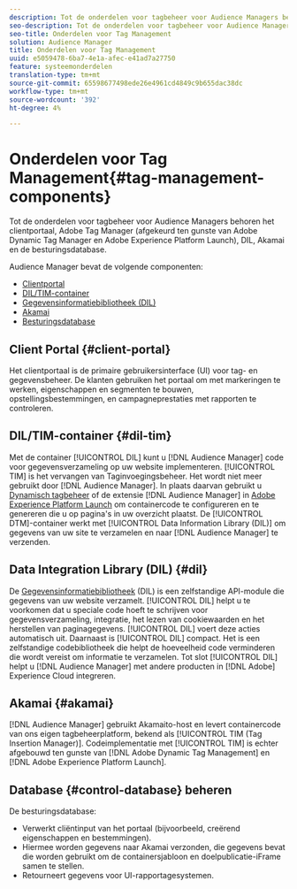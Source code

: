 ```yaml
---
description: Tot de onderdelen voor tagbeheer voor Audience Managers behoren het clientportaal, Adobe Tag Manager (afgekeurd ten gunste van Adobe Dynamic Tag Manager en Adobe Experience Platform Launch), DIL, Akamai en de besturingsdatabase.
seo-description: Tot de onderdelen voor tagbeheer voor Audience Managers behoren het clientportaal, Adobe Tag Manager (afgekeurd ten gunste van Adobe Dynamic Tag Manager en Adobe Experience Platform Launch), DIL, Akamai en de besturingsdatabase.
seo-title: Onderdelen voor Tag Management
solution: Audience Manager
title: Onderdelen voor Tag Management
uuid: e5059478-6ba7-4e1a-afec-e41ad7a27750
feature: systeemonderdelen
translation-type: tm+mt
source-git-commit: 65598677498ede26e4961cd4849c9b655dac38dc
workflow-type: tm+mt
source-wordcount: '392'
ht-degree: 4%

---
```



# Onderdelen voor Tag Management{#tag-management-components}

Tot de onderdelen voor tagbeheer voor Audience Managers behoren het clientportaal, Adobe Tag Manager (afgekeurd ten gunste van Adobe Dynamic Tag Manager en Adobe Experience Platform Launch), DIL, Akamai en de besturingsdatabase.

<!-- 

c_comptag.xml

 -->

Audience Manager bevat de volgende componenten:

* [Clientportal](../../reference/system-components/components-tag-management.md#client-portal)
* [DIL/TIM-container](../../reference/system-components/components-tag-management.md#dil-tim)
* [Gegevensinformatiebibliotheek (DIL)](../../reference/system-components/components-tag-management.md#dil)
* [Akamai](../../reference/system-components/components-tag-management.md#akamai)
* [Besturingsdatabase](../../reference/system-components/components-tag-management.md#control-database)

## Client Portal {#client-portal}

Het clientportaal is de primaire gebruikersinterface (UI) voor tag- en gegevensbeheer. De klanten gebruiken het portaal om met markeringen te werken, eigenschappen en segmenten te bouwen, opstellingsbestemmingen, en campagneprestaties met rapporten te controleren.

## DIL/TIM-container {#dil-tim}

Met de container [!UICONTROL DIL] kunt u [!DNL Audience Manager] code voor gegevensverzameling op uw website implementeren. [!UICONTROL TIM] is het vervangen van Taginvoegingsbeheer. Het wordt niet meer gebruikt door [!DNL Audience Manager]. In plaats daarvan gebruikt u [Dynamisch tagbeheer](https://docs.adobe.com/content/help/nl-NL/dtm/using/dtm-home.html) of de extensie [!DNL Audience Manager] in [Adobe Experience Platform Launch](https://experienceleague.adobe.com/docs/launch/using/extensions-ref/adobe-extension/audience-manager/overview.html) om containercode te configureren en te genereren die u op pagina&#39;s in uw overzicht plaatst. De [!UICONTROL DTM]-container werkt met [!UICONTROL Data Information Library (DIL)] om gegevens van uw site te verzamelen en naar [!DNL Audience Manager] te verzenden.

## Data Integration Library (DIL) {#dil}

De [Gegevensinformatiebibliotheek](../../dil/dil-overview.md) (DIL) is een zelfstandige API-module die gegevens van uw website verzamelt. [!UICONTROL DIL] helpt u te voorkomen dat u speciale code hoeft te schrijven voor gegevensverzameling, integratie, het lezen van cookiewaarden en het herstellen van paginagegevens. [!UICONTROL DIL] voert deze acties automatisch uit. Daarnaast is [!UICONTROL DIL] compact. Het is een zelfstandige codebibliotheek die helpt de hoeveelheid code verminderen die wordt vereist om informatie te verzamelen. Tot slot [!UICONTROL DIL] helpt u [!DNL Audience Manager] met andere producten in [!DNL Adobe] Experience Cloud integreren.

## Akamai {#akamai}

[!DNL Audience Manager] gebruikt  [](https://www.akamai.com/us/en/about/) Akamaito-host en levert containercode van ons eigen tagbeheerplatform, bekend als  [!UICONTROL TIM (Tag Insertion Manager)]. Codeimplementatie met [!UICONTROL TIM] is echter afgebouwd ten gunste van [!DNL Adobe Dynamic Tag Management] en [!DNL Adobe Experience Platform Launch].

## Database {#control-database} beheren

De besturingsdatabase:

* Verwerkt cliëntinput van het portaal (bijvoorbeeld, creërend eigenschappen en bestemmingen).
* Hiermee worden gegevens naar Akamai verzonden, die gegevens bevat die worden gebruikt om de containersjabloon en doelpublicatie-iFrame samen te stellen.
* Retourneert gegevens voor UI-rapportagesystemen.

